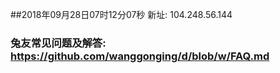 ##2018年09月28日07时12分07秒 新址: 104.248.56.144
### 兔友常见问题及解答: https://github.com/wanggonging/d/blob/w/FAQ.md
